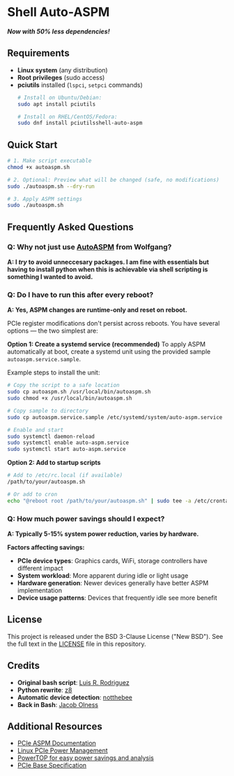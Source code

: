 # Shell Auto-ASPM

**_Now with 50% less dependencies!_**

## Requirements

- **Linux system** (any distribution)
- **Root privileges** (sudo access)
- **pciutils** installed (`lspci`, `setpci` commands)
  ```bash
  # Install on Ubuntu/Debian:
  sudo apt install pciutils
  
  # Install on RHEL/CentOS/Fedora:  
  sudo dnf install pciutilsshell-auto-aspm
  ```

## Quick Start

```bash
# 1. Make script executable
chmod +x autoaspm.sh 

# 2. Optional: Preview what will be changed (safe, no modifications)
sudo ./autoaspm.sh --dry-run

# 3. Apply ASPM settings
sudo ./autoaspm.sh
```

## Frequently Asked Questions

### **Q: Why not just use [AutoASPM](https://github.com/notthebee/AutoASPM) from Wolfgang?**
**A: I _try_ to avoid unneccesary packages. I am fine with essentials but having to install python when this is achievable via shell scripting is something I wanted to avoid.** 

### **Q: Do I have to run this after every reboot?**
**A: Yes, ASPM changes are runtime-only and reset on reboot.**

PCIe register modifications don't persist across reboots. You have several options — the two simplest are:

**Option 1: Create a systemd service (recommended)**
To apply ASPM automatically at boot, create a systemd unit using the provided sample `autoaspm.service.sample`.

Example steps to install the unit:

```bash
# Copy the script to a safe location
sudo cp autoaspm.sh /usr/local/bin/autoaspm.sh
sudo chmod +x /usr/local/bin/autoaspm.sh

# Copy sample to directory 
sudo cp autoaspm.service.sample /etc/systemd/system/auto-aspm.service

# Enable and start
sudo systemctl daemon-reload
sudo systemctl enable auto-aspm.service
sudo systemctl start auto-aspm.service
```

**Option 2: Add to startup scripts**
```bash
# Add to /etc/rc.local (if available)
/path/to/your/autoaspm.sh

# Or add to cron
echo "@reboot root /path/to/your/autoaspm.sh" | sudo tee -a /etc/crontab
```

### **Q: How much power savings should I expect?**
**A: Typically 5-15% system power reduction, varies by hardware.**

**Factors affecting savings:**
- **PCIe device types**: Graphics cards, WiFi, storage controllers have different impact
- **System workload**: More apparent during idle or light usage
- **Hardware generation**: Newer devices generally have better ASPM implementation
- **Device usage patterns**: Devices that frequently idle see more benefit

## License

This project is released under the BSD 3-Clause License ("New BSD"). See the full text in the [LICENSE](./LICENSE) file in this repository.

## Credits

- **Original bash script**: [Luis R. Rodriguez](http://ftp.dei.uc.pt/pub/linux/kernel/people/mcgrof/aspm/enable-aspm)
- **Python rewrite**: [z8](https://github.com/0x666690/ASPM)
- **Automatic device detection**: [notthebee](https://github.com/notthebee/AutoASPM)  
- **Back in Bash**: [Jacob Olness](https://github.com/jolness1/shell-auto-ASPM)

## Additional Resources

- [PCIe ASPM Documentation](https://www.kernel.org/doc/Documentation/power/pci.rst)
- [Linux PCIe Power Management](https://www.kernel.org/doc/html/latest/power/pci.html)
- [PowerTOP for easy power savings and analysis](https://github.com/fenrus75/powertop)
- [PCIe Base Specification](https://pcisig.com/specifications)